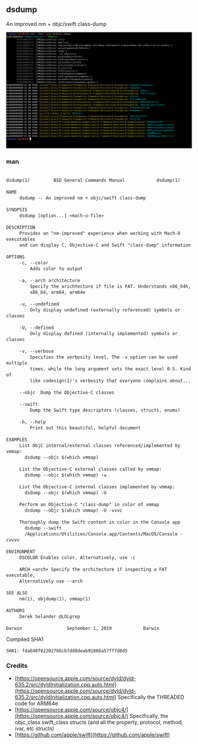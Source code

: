## dsdump 
An improved nm + objc/swift class-dump

[![img](media/vmmap.png)](https://store.raywenderlich.com/products/advanced-apple-debugging-and-reverse-engineering)


### man

<!--man_start--->
```

dsdump(1)		  BSD General Commands Manual		     dsdump(1)

NAME
     dsdump -- An improved nm + objc/swift class-dump

SYNOPSIS
     dsdump [option...] <mach-o-file>

DESCRIPTION
     Provides an "nm-improved" experience when working with Mach-O executables
     and can display C, Objective-C and Swift "class-dump" information

OPTIONS
     -c, --color
	     Adds color to output

     -a, --arch architecture
	     Specify the arichtecture if file is FAT. Understands x86_64h,
	     x86_64, arm64, arm64e

     -u, --undefined
	     Only display undefined (externally referenced) symbols or classes

     -U, --defined
	     Only display defined (internally implemented) symbols or classes

     -v, --verbose
	     Specifies the verbosity level. The -v option can be used multiple
	     times, while the long argument sets the exact level 0-5. Kind of
	     like codesign(1)'s verbosity that everyone complains about...

     --objc  Dump the Objective-C classes

     --swift
	     Dump the Swift type descriptors (classes, structs, enums)

     -h, --help
	     Print out this beautiful, helpful document

EXAMPLES
     List ObjC internal/external classes referenced/implemented by vmmap:
	   dsdump --objc $(which vmmap)

     List the Objective-C external classes called by vmmap:
	   dsdump --objc $(which vmmap) -u

     List the Objective-C internal classes implemented by vmmap:
	   dsdump --objc $(which vmmap) -U

     Perform an Objective-C "class-dump" in color of vmmap
	   dsdump --objc $(which vmmap) -U -vvvc

     Thoroughly dump the Swift content in color in the Console app
	   dsdump --swift
	   /Applications/Utilities/Console.app/Contents/MacOS/Console -cvvvv

ENVIRONMENT
     DSCOLOR Enables color. Alternatively, use -c

     ARCH <arch> Specify the architecture if inspecting a FAT executable,
     Alternatively use --arch

SEE ALSO
     nm(1), objdump(1), vmmap(1)

AUTHORS
     Derek Selander @LOLgrep

Darwin			       September 1, 2019			Darwin
```
<!--man_stop--->


Compiled SHA1
```
SHA1: fda640f8220276bcbfdd8deab91866a57ff7d8d5
```

### Credits

* [https://opensource.apple.com/source/dyld/dyld-635.2/src/dyldInitialization.cpp.auto.html](https://opensource.apple.com/source/dyld/dyld-635.2/src/dyldInitialization.cpp.auto.html) Specifically the THREADED code for ARM64e
* [https://opensource.apple.com/source/objc4/](https://opensource.apple.com/source/objc4/) Specifically, the objc_class swift_class structs (and all the property, protocol, method, ivar, etc structs)
* [https://github.com/apple/swift](https://github.com/apple/swift) 
